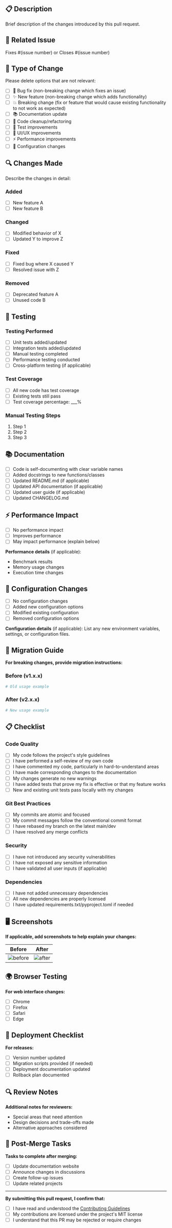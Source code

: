 ## 📋 Description

Brief description of the changes introduced by this pull request.

## 🔗 Related Issue

Fixes #(issue number) or Closes #(issue number)

## 🎯 Type of Change

Please delete options that are not relevant:

- [ ] 🐛 Bug fix (non-breaking change which fixes an issue)
- [ ] ✨ New feature (non-breaking change which adds functionality)
- [ ] 💥 Breaking change (fix or feature that would cause existing functionality to not work as expected)
- [ ] 📚 Documentation update
- [ ] 🧹 Code cleanup/refactoring
- [ ] 🧪 Test improvements
- [ ] 🎨 UI/UX improvements
- [ ] ⚡ Performance improvements
- [ ] 🔧 Configuration changes

## 🔍 Changes Made

Describe the changes in detail:

### Added
- [ ] New feature A
- [ ] New feature B

### Changed
- [ ] Modified behavior of X
- [ ] Updated Y to improve Z

### Fixed
- [ ] Fixed bug where X caused Y
- [ ] Resolved issue with Z

### Removed
- [ ] Deprecated feature A
- [ ] Unused code B

## 🧪 Testing

### Testing Performed
- [ ] Unit tests added/updated
- [ ] Integration tests added/updated
- [ ] Manual testing completed
- [ ] Performance testing conducted
- [ ] Cross-platform testing (if applicable)

### Test Coverage
- [ ] All new code has test coverage
- [ ] Existing tests still pass
- [ ] Test coverage percentage: ___%

### Manual Testing Steps
1. Step 1
2. Step 2
3. Step 3

## 📚 Documentation

- [ ] Code is self-documenting with clear variable names
- [ ] Added docstrings to new functions/classes
- [ ] Updated README.md (if applicable)
- [ ] Updated API documentation (if applicable)
- [ ] Updated user guide (if applicable)
- [ ] Updated CHANGELOG.md

## ⚡ Performance Impact

- [ ] No performance impact
- [ ] Improves performance
- [ ] May impact performance (explain below)

**Performance details** (if applicable):
- Benchmark results
- Memory usage changes
- Execution time changes

## 🔧 Configuration Changes

- [ ] No configuration changes
- [ ] Added new configuration options
- [ ] Modified existing configuration
- [ ] Removed configuration options

**Configuration details** (if applicable):
List any new environment variables, settings, or configuration files.

## 🔄 Migration Guide

**For breaking changes, provide migration instructions:**

### Before (v1.x.x)
```python
# Old usage example
```

### After (v2.x.x)
```python
# New usage example
```

## 📋 Checklist

### Code Quality
- [ ] My code follows the project's style guidelines
- [ ] I have performed a self-review of my own code
- [ ] I have commented my code, particularly in hard-to-understand areas
- [ ] I have made corresponding changes to the documentation
- [ ] My changes generate no new warnings
- [ ] I have added tests that prove my fix is effective or that my feature works
- [ ] New and existing unit tests pass locally with my changes

### Git Best Practices
- [ ] My commits are atomic and focused
- [ ] My commit messages follow the conventional commit format
- [ ] I have rebased my branch on the latest main/dev
- [ ] I have resolved any merge conflicts

### Security
- [ ] I have not introduced any security vulnerabilities
- [ ] I have not exposed any sensitive information
- [ ] I have validated all user inputs (if applicable)

### Dependencies
- [ ] I have not added unnecessary dependencies
- [ ] All new dependencies are properly licensed
- [ ] I have updated requirements.txt/pyproject.toml if needed

## 🖥️ Screenshots

**If applicable, add screenshots to help explain your changes:**

| Before | After |
|--------|-------|
| ![before](url) | ![after](url) |

## 🌍 Browser Testing

**For web interface changes:**
- [ ] Chrome
- [ ] Firefox  
- [ ] Safari
- [ ] Edge

## 📱 Deployment Checklist

**For releases:**
- [ ] Version number updated
- [ ] Migration scripts provided (if needed)
- [ ] Deployment documentation updated
- [ ] Rollback plan documented

## 🔍 Review Notes

**Additional notes for reviewers:**
- Special areas that need attention
- Design decisions and trade-offs made
- Alternative approaches considered

## 🚀 Post-Merge Tasks

**Tasks to complete after merging:**
- [ ] Update documentation website
- [ ] Announce changes in discussions
- [ ] Create follow-up issues
- [ ] Update related projects

---

**By submitting this pull request, I confirm that:**
- [ ] I have read and understood the [Contributing Guidelines](CONTRIBUTING.md)
- [ ] My contributions are licensed under the project's MIT license
- [ ] I understand that this PR may be rejected or require changes
